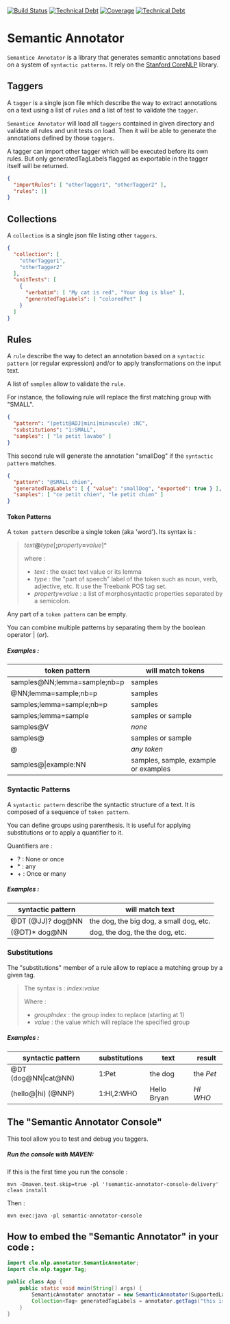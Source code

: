 [![Build Status](https://travis-ci.org/clecoq75/semantic-annotator.svg?branch=master)](https://travis-ci.org/clecoq75/semantic-annotator)
[![Technical Debt](https://sonarcloud.io/api/badges/measure?key=cle.nlp:semantic-annotator&metric=code_smells)](https://sonarcloud.io/dashboard?id=cle.nlp%3Asemantic-annotator)
[![Coverage](https://sonarcloud.io/api/badges/measure?key=cle.nlp:semantic-annotator&metric=coverage)](https://sonarcloud.io/dashboard?id=cle.nlp%3Asemantic-annotator)
[![Technical Debt](https://sonarcloud.io/api/badges/measure?key=cle.nlp:semantic-annotator&metric=sqale_debt_ratio)](https://sonarcloud.io/dashboard?id=cle.nlp%3Asemantic-annotator)

# Semantic Annotator

`Semantice Annotator` is a library that generates semantic annotations 
based on a system of `syntactic patterns`. It rely on the [Stanford CoreNLP](http://stanfordnlp.github.io/CoreNLP/) library.

## Taggers

A `tagger` is a single json file which describe the way to extract annotations 
on a text using a list of `rules` and a list of test to validate the `tagger`. 

`Semantice Annotator` will load all `taggers` contained in given directory and validate
all rules and unit tests on load. Then it will be able to generate the annotations
defined by those `taggers`.
 
A tagger can import other tagger which will be executed before its own rules. But only generatedTagLabels flagged as exportable in the tagger itself will be returned.

```json
{
  "importRules": [ "otherTagger1", "otherTagger2" ],
  "rules": []
}
```

## Collections

A `collection` is a single json file listing other `taggers`. 

```json
{
  "collection": [
    "otherTagger1",
    "otherTagger2"
  ],
  "unitTests": [
    {
      "verbatim": [ "My cat is red", "Your dog is blue" ],
      "generatedTagLabels": [ "coloredPet" ]
    }
  ]
}
```

## Rules

A `rule` describe the way to detect an annotation based on a `syntactic pattern` 
(or regular expression) and/or to apply transformations on the input text.

A list of `samples` allow to validate the `rule`.

For instance, the following rule will replace the first matching group with "SMALL".

```json
{
  "pattern": "(petit@ADJ|mini|minuscule) :NC",
  "substitutions": "1:SMALL",
  "samples": [ "le petit lavabo" ]
}
```

This second rule will generate the annotation "smallDog" if the `syntactic pattern` matches.

```json
{
  "pattern": "@SMALL chien",
  "generatedTagLabels": [ { "value": "smallDog", "exported": true } ],
  "samples": [ "ce petit chien", "le petit chien" ]
}
```

#### Token Patterns

A `token pattern` describe a single token (aka 'word').
Its syntax is : 
> *text*__@__*type*[__;__*property*__=__*value*]\*
>
> where :
> - *text* : the exact text value or its lemma
> - *type* : the "part of speech" label of the token such as noun, verb, adjective, etc. It use the Treebank POS tag set.
> - *property*__=__*value* : a list of morphosyntactic properties separated by a semicolon.

Any part of a `token pattern` can be empty.

You can combine multiple patterns by separating them by the boolean operator | (*or*).

##### *Examples :*

| token pattern | will match tokens |
| --- | --- |
| samples@NN;lemma=sample;nb=p | samples |
| @NN;lemma=sample;nb=p | samples |
| samples;lemma=sample;nb=p | samples |
| samples;lemma=sample | samples or sample |
| samples@V | *none* |
| samples@ | samples or sample |
| @ | *any token* |
| samples@&#124;example:NN | samples, sample, example or examples |

### Syntactic Patterns

A `syntactic pattern` describe the syntactic structure of a text. It is composed of a sequence of `token pattern`.

You can define groups using parenthesis. It is useful for applying substitutions or to apply a quantifier to it.

Quantifiers are :
* ? : None or once
* \* : any
* \+ : Once or many

##### *Examples :*

| syntactic pattern | will match text |
| --- | --- |
| @DT (@JJ)? dog@NN | the dog, the big dog, a small dog, etc. |
| (@DT)* dog@NN | dog, the dog, the the dog, etc. |

### Substitutions

The "substitutions" member of a rule allow to replace a matching group by a given tag.

> The syntax is : *index*__:__*value*
> 
> Where :
> - *groupIndex* : the group index to replace (starting at 1)
> - *value* : the value which will replace the specified group

##### *Examples :*

| syntactic pattern | substitutions | text | result |
| --- | --- | --- | --- |
| @DT (dog@NN&#124;cat@NN) | 1:Pet | the dog | the *Pet* |
| (hello@&#124;hi) (@NNP) | 1:HI,2:WHO | Hello Bryan | *HI* *WHO* |

## The "Semantic Annotator Console"

This tool allow you to test and debug you taggers.

##### *Run the console with MAVEN:*

If this is the first time you run the console :

`mvn -Dmaven.test.skip=true -pl '!semantic-annotator-console-delivery' clean install`

Then :

`mvn exec:java -pl semantic-annotator-console`


## How to embed the "Semantic Annotator" in your code :
```java
import cle.nlp.annotator.SemanticAnnotator;
import cle.nlp.tagger.Tag;

public class App {
    public static void main(String[] args) {
        SemanticAnnotator annotator = new SemanticAnnotator(SupportedLanguages.FR, "/path/dir");
        Collection<Tag> generatedTagLabels = annotator.getTags("this is a text"); 
    }
}
```
